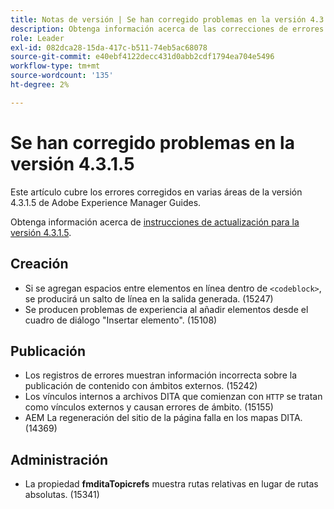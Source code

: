 ```yaml
---
title: Notas de versión | Se han corregido problemas en la versión 4.3.1.5 de Adobe Experience Manager Guides
description: Obtenga información acerca de las correcciones de errores en la versión 4.3.1.5 de Adobe Experience Manager Guides
role: Leader
exl-id: 082dca28-15da-417c-b511-74eb5ac68078
source-git-commit: e40ebf4122decc431d0abb2cdf1794ea704e5496
workflow-type: tm+mt
source-wordcount: '135'
ht-degree: 2%

---
```


# Se han corregido problemas en la versión 4.3.1.5


Este artículo cubre los errores corregidos en varias áreas de la versión 4.3.1.5 de Adobe Experience Manager Guides.



Obtenga información acerca de [instrucciones de actualización para la versión 4.3.1.5](../release-info/upgrade-instructions-4-3-1-5.md).


## Creación

- Si se agregan espacios entre elementos en línea dentro de `<codeblock>`, se producirá un salto de línea en la salida generada. (15247)
- Se producen problemas de experiencia al añadir elementos desde el cuadro de diálogo &quot;Insertar elemento&quot;. (15108)

## Publicación

- Los registros de errores muestran información incorrecta sobre la publicación de contenido con ámbitos externos. (15242)
- Los vínculos internos a archivos DITA que comienzan con `HTTP` se tratan como vínculos externos y causan errores de ámbito. (15155)
- AEM La regeneración del sitio de la página falla en los mapas DITA. (14369)

## Administración

- La propiedad **fmditaTopicrefs** muestra rutas relativas en lugar de rutas absolutas. (15341)
